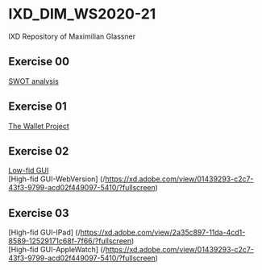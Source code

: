 # IXD_DIM_WS2020-21
IXD Repository of Maximilian Glassner

## Exercise 00 
[SWOT analysis](/swot.jpg) <br /> 

## Exercise 01
[The Wallet Project](/task01.pdf)

## Exercise 02
[Low-fid GUI](/gui.jpeg) <br />
[High-fid GUI-WebVersion] (/https://xd.adobe.com/view/01439293-c2c7-43f3-9799-acd02f449097-5410/?fullscreen) <br />

## Exercise 03
[High-fid GUI-IPad] (/https://xd.adobe.com/view/2a35c897-11da-4cd1-8589-12529171c68f-7f66/?fullscreen) <br />
[High-fid GUI-AppleWatch] (/https://xd.adobe.com/view/01439293-c2c7-43f3-9799-acd02f449097-5410/?fullscreen) <br />
